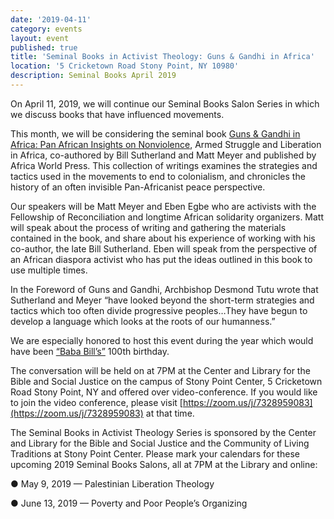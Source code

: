 ```yaml
---
date: '2019-04-11'
category: events
layout: event
published: true
title: 'Seminal Books in Activist Theology: Guns & Gandhi in Africa'
location: '5 Cricketown Road Stony Point, NY 10980'
description: Seminal Books April 2019
---
```


On April 11, 2019, we will continue our Seminal Books Salon Series in which we discuss books that have influenced movements.

This month, we will be considering the seminal book [Guns & Gandhi in Africa: Pan African Insights on Nonviolence](http://africaworldpressbooks.com/guns-and-gandhi-in-africa-pan-african-insights-on-nonviolence-armed-struggle-and-liberation-in-africa-by-bill-sutherland-and-matt-meyer/), Armed Struggle and Liberation in Africa, co-authored by Bill Sutherland and Matt Meyer and published by Africa World Press. This collection of writings examines the strategies and tactics used in the movements to end to colonialism, and chronicles the history of an often invisible Pan-Africanist peace perspective.

Our speakers will be Matt Meyer and Eben Egbe who are activists with the Fellowship of Reconciliation and longtime African solidarity organizers. Matt will speak about the process of writing and gathering the materials contained in the book, and share about his experience of working with his co-author, the late Bill Sutherland. Eben will speak from the perspective of an African diaspora activist who has put the ideas outlined in this book to use multiple times.

In the Foreword of Guns and Gandhi, Archbishop Desmond Tutu wrote that Sutherland and Meyer “have looked beyond the short-term strategies and tactics which too often divide progressive peoples…They have begun to develop a language which looks at the roots of our humanness.”

We are especially honored to host this event during the year which would have been [“Baba Bill’s”](https://www.warresisters.org/bill-sutherland-1918-2010) 100th birthday.

The conversation will be held on at 7PM at the Center and Library for the Bible and Social Justice on the campus of Stony Point Center, 5 Cricketown Road Stony Point, NY and offered over video-conference. If you would like to join the video conference, please visit [https://zoom.us/j/7328959083](https://zoom.us/j/7328959083) at that time. 

The Seminal Books in Activist Theology Series is sponsored by the Center and Library for the Bible and Social Justice and the Community of Living Traditions at Stony Point Center.
Please mark your calendars for these upcoming 2019 Seminal Books Salons, all at 7PM at the Library and online:

● May 9, 2019 — Palestinian Liberation Theology

● June 13, 2019 — Poverty and Poor People’s Organizing

